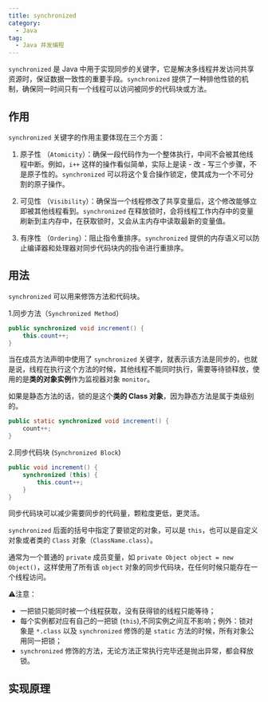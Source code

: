 ```yaml
---
title: synchronized
category:
  - Java
tag:
  - Java 并发编程
---
```


`synchronized` 是 Java 中用于实现同步的关键字，它是解决多线程并发访问共享资源时，保证数据一致性的重要手段。`synchronized` 提供了一种排他性锁的机制，确保同一时间只有一个线程可以访问被同步的代码块或方法。

## 作用

`synchronized` 关键字的作用主要体现在三个方面：

1. 原子性 （`Atomicity`）：确保一段代码作为一个整体执行，中间不会被其他线程中断。例如，`i++` 这样的操作看似简单，实际上是读 - 改 - 写三个步骤，不是原子性的。`synchronized` 可以将这个复合操作锁定，使其成为一个不可分割的原子操作。

2. 可见性 （`Visibility`）：确保当一个线程修改了共享变量后，这个修改能够立即被其他线程看到。`synchronized` 在释放锁时，会将线程工作内存中的变量刷新到主内存中，在获取锁时，又会从主内存中读取最新的变量值。

3. 有序性 （`Ordering`）：阻止指令重排序。`synchronized` 提供的内存语义可以防止编译器和处理器对同步代码块内的指令进行重排序。

## 用法

`synchronized` 可以用来修饰方法和代码块。

1.同步方法（`Synchronized Method`）

```java
public synchronized void increment() {
    this.count++;
}
```

当在成员方法声明中使用了 `synchronized` 关键字，就表示该方法是同步的，也就是说，线程在执行这个方法的时候，其他线程不能同时执行，需要等待锁释放，使用的是**类的对象实例**作为监视器对象 `monitor`。

如果是静态方法的话，锁的是这个**类的 Class 对象**，因为静态方法是属于类级别的。

```java
public static synchronized void increment() {
    count++;
}
```

2.同步代码块 (`Synchronized Block`)

```java
public void increment() {
    synchronized (this) {
        this.count++;
    }
}
```

同步代码块可以减少需要同步的代码量，颗粒度更低，更灵活。

`synchronized` 后面的括号中指定了要锁定的对象，可以是 `this`，也可以是自定义对象或者类的 `Class` 对象（`ClassName.class`）。

通常为一个普通的 `private` 成员变量，如 `private Object object = new Object()`，这样使用了所有该 `object` 对象的同步代码块，在任何时候只能存在一个线程访问。

⚠️注意：

- 一把锁只能同时被一个线程获取，没有获得锁的线程只能等待；
- 每个实例都对应有自己的一把锁 (`this`),不同实例之间互不影响；例外：锁对象是 `*.class` 以及 `synchronized` 修饰的是 `static` 方法的时候，所有对象公用同一把锁；
- `synchronized` 修饰的方法，无论方法正常执行完毕还是抛出异常，都会释放锁。

## 实现原理
